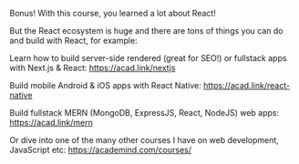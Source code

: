 Bonus!
With this course, you learned a lot about React!

But the React ecosystem is huge and there are tons of things you can do and build with React, for example:

Learn how to build server-side rendered (great for SEO!) or fullstack apps with Next.js & React: https://acad.link/nextjs

Build mobile Android & iOS apps with React Native: https://acad.link/react-native

Build fullstack MERN (MongoDB, ExpressJS, React, NodeJS) web apps: https://acad.link/mern

Or dive into one of the many other courses I have on web development, JavaScript etc: https://academind.com/courses/